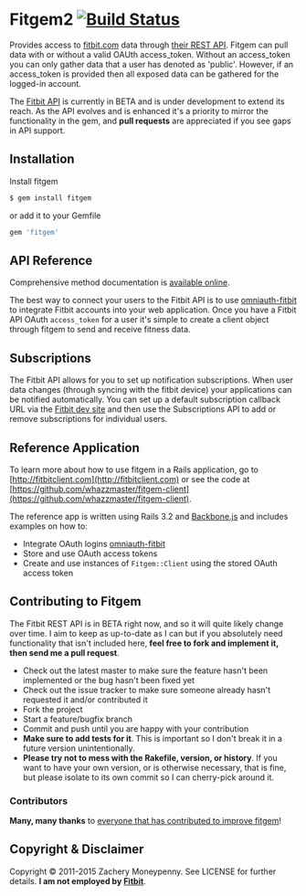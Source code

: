 # Fitgem2 [![Build Status](https://secure.travis-ci.org/whazzmaster/fitgem.png)](http://travis-ci.org/whazzmaster/fitgem)

Provides access to [fitbit.com](http://www.fitbit.com) data through [their REST API](http://dev.fitbit.com).  Fitgem can pull data with or without a valid OAUth access_token. Without an access_token you can only gather data that a user has denoted as 'public'.  However, if an access_token is provided then all exposed data can be gathered for the logged-in account.

The [Fitbit API](https://wiki.fitbit.com/display/API/Fitbit+API) is currently in BETA and is under development to extend its reach. As the API evolves and is enhanced it's a priority to mirror the functionality in the gem, and **pull requests** are appreciated if you see gaps in API support.

## Installation

Install fitgem

```bash
$ gem install fitgem
```

or add it to your Gemfile

```ruby
gem 'fitgem'
```

## API Reference
Comprehensive method documentation is [available online](http://www.rubydoc.info/gems/fitbit/0.2.0/frames).

The best way to connect your users to the Fitbit API is to use
[omniauth-fitbit](https://github.com/tkgospodinov/omniauth-fitbit) to integrate
Fitbit accounts into your web application. Once you have a Fitbit API OAuth
`access_token` for a user it's simple to create a client object through fitgem
to send and receive fitness data.

## Subscriptions
The Fitbit API allows for you to set up notification subscriptions. When user
data changes (through syncing with the fitbit device) your applications can be
notified automatically.  You can set up a default subscription callback URL via
the [Fitbit dev site](https://dev.fitbit.com/ 'Fitbit Developer Site') and then
use the Subscriptions API to add or remove subscriptions for individual users.

## Reference Application
To learn more about how to use fitgem in a Rails application, go to
[http://fitbitclient.com](http://fitbitclient.com) or see the code at
[https://github.com/whazzmaster/fitgem-client](https://github.com/whazzmaster/fitgem-client).

The reference app is written using Rails 3.2 and
[Backbone.js](http://backbonejs.org) and includes examples on how to:

* Integrate OAuth logins [omniauth-fitbit](https://github.com/tkgospodinov/omniauth-fitbit)
* Store and use OAuth access tokens
* Create and use instances of `Fitgem::Client` using the stored OAuth access token

## Contributing to Fitgem
The Fitbit REST API is in BETA right now, and so it will quite likely change
over time.  I aim to keep as up-to-date as I can but if you absolutely need
functionality that isn't included here, **feel free to fork and implement it,
then send me a pull request**.

* Check out the latest master to make sure the feature hasn't been implemented or the bug hasn't been fixed yet
* Check out the issue tracker to make sure someone already hasn't requested it and/or contributed it
* Fork the project
* Start a feature/bugfix branch
* Commit and push until you are happy with your contribution
* **Make sure to add tests for it**. This is important so I don't break it in a future version unintentionally.
* **Please try not to mess with the Rakefile, version, or history**. If you want to have your own version, or is otherwise
necessary, that is fine, but please isolate to its own commit so I can cherry-pick around it.

### Contributors

**Many, many thanks** to [everyone that has contributed to improve fitgem](https://github.com/whazzmaster/fitgem/graphs/contributors)!

## Copyright & Disclaimer

Copyright &copy; 2011-2015 Zachery Moneypenny. See LICENSE for further details.
__I am not employed by [Fitbit](http://fitbit.com)__.
